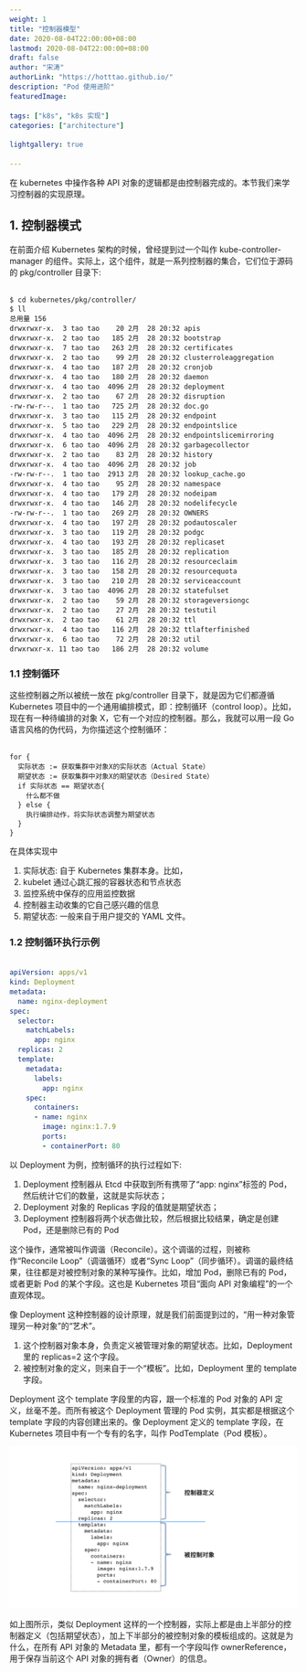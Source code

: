 ```yaml
---
weight: 1
title: "控制器模型"
date: 2020-08-04T22:00:00+08:00
lastmod: 2020-08-04T22:00:00+08:00
draft: false
author: "宋涛"
authorLink: "https://hotttao.github.io/"
description: "Pod 使用进阶"
featuredImage: 

tags: ["k8s", "k8s 实现"]
categories: ["architecture"]

lightgallery: true

---
```

在 kubernetes 中操作各种  API 对象的逻辑都是由控制器完成的。本节我们来学习控制器的实现原理。

## 1. 控制器模式
在前面介绍 Kubernetes 架构的时候，曾经提到过一个叫作 kube-controller-manager 的组件。实际上，这个组件，就是一系列控制器的集合，它们位于源码的 pkg/controller 目录下: 

```shell

$ cd kubernetes/pkg/controller/
$ ll
总用量 156
drwxrwxr-x.  3 tao tao    20 2月  28 20:32 apis
drwxrwxr-x.  2 tao tao   185 2月  28 20:32 bootstrap
drwxrwxr-x.  7 tao tao   263 2月  28 20:32 certificates
drwxrwxr-x.  2 tao tao    99 2月  28 20:32 clusterroleaggregation
drwxrwxr-x.  4 tao tao   187 2月  28 20:32 cronjob
drwxrwxr-x.  4 tao tao   180 2月  28 20:32 daemon
drwxrwxr-x.  4 tao tao  4096 2月  28 20:32 deployment
drwxrwxr-x.  2 tao tao    67 2月  28 20:32 disruption
-rw-rw-r--.  1 tao tao   725 2月  28 20:32 doc.go
drwxrwxr-x.  3 tao tao   115 2月  28 20:32 endpoint
drwxrwxr-x.  5 tao tao   229 2月  28 20:32 endpointslice
drwxrwxr-x.  4 tao tao  4096 2月  28 20:32 endpointslicemirroring
drwxrwxr-x.  6 tao tao  4096 2月  28 20:32 garbagecollector
drwxrwxr-x.  2 tao tao    83 2月  28 20:32 history
drwxrwxr-x.  4 tao tao  4096 2月  28 20:32 job
-rw-rw-r--.  1 tao tao  2913 2月  28 20:32 lookup_cache.go
drwxrwxr-x.  4 tao tao    95 2月  28 20:32 namespace
drwxrwxr-x.  4 tao tao   179 2月  28 20:32 nodeipam
drwxrwxr-x.  4 tao tao   146 2月  28 20:32 nodelifecycle
-rw-rw-r--.  1 tao tao   269 2月  28 20:32 OWNERS
drwxrwxr-x.  4 tao tao   197 2月  28 20:32 podautoscaler
drwxrwxr-x.  3 tao tao   119 2月  28 20:32 podgc
drwxrwxr-x.  4 tao tao   193 2月  28 20:32 replicaset
drwxrwxr-x.  3 tao tao   185 2月  28 20:32 replication
drwxrwxr-x.  3 tao tao   116 2月  28 20:32 resourceclaim
drwxrwxr-x.  3 tao tao   158 2月  28 20:32 resourcequota
drwxrwxr-x.  3 tao tao   210 2月  28 20:32 serviceaccount
drwxrwxr-x.  3 tao tao  4096 2月  28 20:32 statefulset
drwxrwxr-x.  2 tao tao    59 2月  28 20:32 storageversiongc
drwxrwxr-x.  2 tao tao    27 2月  28 20:32 testutil
drwxrwxr-x.  2 tao tao    61 2月  28 20:32 ttl
drwxrwxr-x.  4 tao tao   116 2月  28 20:32 ttlafterfinished
drwxrwxr-x.  6 tao tao    72 2月  28 20:32 util
drwxrwxr-x. 11 tao tao   186 2月  28 20:32 volume
```

### 1.1 控制循环
这些控制器之所以被统一放在 pkg/controller 目录下，就是因为它们都遵循 Kubernetes 项目中的一个通用编排模式，即：控制循环（control loop）。比如，现在有一种待编排的对象 X，它有一个对应的控制器。那么，我就可以用一段 Go 语言风格的伪代码，为你描述这个控制循环：

```

for {
  实际状态 := 获取集群中对象X的实际状态（Actual State）
  期望状态 := 获取集群中对象X的期望状态（Desired State）
  if 实际状态 == 期望状态{
    什么都不做
  } else {
    执行编排动作，将实际状态调整为期望状态
  }
}
```

在具体实现中
1. 实际状态: 自于 Kubernetes 集群本身。比如，
  1. kubelet 通过心跳汇报的容器状态和节点状态
  2. 监控系统中保存的应用监控数据
  3. 控制器主动收集的它自己感兴趣的信息
2. 期望状态: 一般来自于用户提交的 YAML 文件。

### 1.2 控制循环执行示例
```yaml

apiVersion: apps/v1
kind: Deployment
metadata:
  name: nginx-deployment
spec:
  selector:
    matchLabels:
      app: nginx
  replicas: 2
  template:
    metadata:
      labels:
        app: nginx
    spec:
      containers:
      - name: nginx
        image: nginx:1.7.9
        ports:
        - containerPort: 80
```

以 Deployment 为例，控制循环的执行过程如下:
1. Deployment 控制器从 Etcd 中获取到所有携带了“app: nginx”标签的 Pod，然后统计它们的数量，这就是实际状态；
2. Deployment 对象的 Replicas 字段的值就是期望状态；
3. Deployment 控制器将两个状态做比较，然后根据比较结果，确定是创建 Pod，还是删除已有的 Pod

这个操作，通常被叫作调谐（Reconcile）。这个调谐的过程，则被称作“Reconcile Loop”（调谐循环）或者“Sync Loop”（同步循环）。调谐的最终结果，往往都是对被控制对象的某种写操作。比如，增加 Pod，删除已有的 Pod，或者更新 Pod 的某个字段。这也是 Kubernetes 项目“面向 API 对象编程”的一个直观体现。

像 Deployment 这种控制器的设计原理，就是我们前面提到过的，“用一种对象管理另一种对象”的“艺术”。
1. 这个控制器对象本身，负责定义被管理对象的期望状态。比如，Deployment 里的 replicas=2 这个字段。
2. 被控制对象的定义，则来自于一个“模板”。比如，Deployment 里的 template 字段。

Deployment 这个 template 字段里的内容，跟一个标准的 Pod 对象的 API 定义，丝毫不差。而所有被这个 Deployment 管理的 Pod 实例，其实都是根据这个 template 字段的内容创建出来的。像 Deployment 定义的 template 字段，在 Kubernetes 项目中有一个专有的名字，叫作 PodTemplate（Pod 模板）。

![控制器模式](/images/k8s/k8s_use/ped_templates.webp)

如上图所示，类似 Deployment 这样的一个控制器，实际上都是由上半部分的控制器定义（包括期望状态），加上下半部分的被控制对象的模板组成的。这就是为什么，在所有 API 对象的 Metadata 里，都有一个字段叫作 ownerReference，用于保存当前这个 API 对象的拥有者（Owner）的信息。